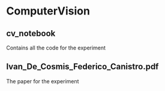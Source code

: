 # ComputerVision

## cv_notebook
Contains all the code for the experiment

## Ivan_De_Cosmis_Federico_Canistro.pdf
The paper for the experiment
